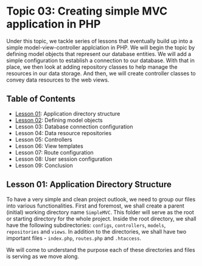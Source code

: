 # Topic 03: Creating simple MVC application in PHP
Under this topic, we tackle series of lessons that eventually build up into a simple model-view-controller applciation in PHP.
We will begin the topic by defining model objects that represent our database entities. We will add a simple configuration to establish a connection to our database.
With that in place, we then look at adding repository classes to help manage the resources in our data storage.
And then, we will create controller classes to convey data resources to the web views.

## Table of Contents
+ [Lesson 01](lesson_01): Application directory structure
+ [Lesson 02](lesson_02): Defining model objects
+ Lesson 03: Database connection configuration
+ Lesson 04: Data resource repositories
+ Lesson 05: Controllers
+ Lesson 06: View templates
+ Lesson 07: Route configuration
+ Lesson 08: User session configuration
+ Lesson 09: Conclusion



## Lesson 01: Application Directory Structure

To have a very simple and clean project outlook, we need to group our files into various functionalities.
First and foremost, we shall create a parent (initial) working directory name `SimpleMVC`. This folder will serve as the root or starting directory for the whole project.
Inside the root directory, we shall have the following subdirectories: `configs`, `controllers`, `models`, `repositories` and `views`.
In addition to the directories, we shall have two important files - `index.php`, `routes.php` and `.htaccess`.

We will come to understand the purpose each of these directories and files is serving as we move along.